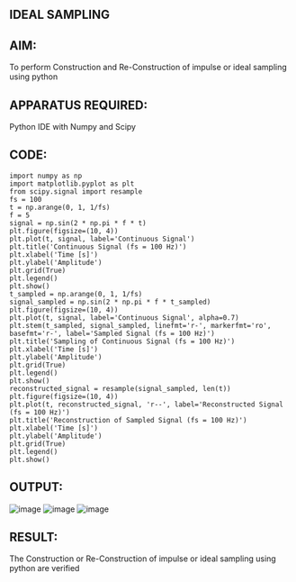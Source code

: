 ## IDEAL SAMPLING
## AIM: 
To perform Construction and Re-Construction of impulse or ideal sampling using python
## APPARATUS REQUIRED:
Python IDE with Numpy and Scipy
## CODE:
```
import numpy as np
import matplotlib.pyplot as plt
from scipy.signal import resample
fs = 100
t = np.arange(0, 1, 1/fs) 
f = 5
signal = np.sin(2 * np.pi * f * t)
plt.figure(figsize=(10, 4))
plt.plot(t, signal, label='Continuous Signal')
plt.title('Continuous Signal (fs = 100 Hz)')
plt.xlabel('Time [s]')
plt.ylabel('Amplitude')
plt.grid(True)
plt.legend()
plt.show()
t_sampled = np.arange(0, 1, 1/fs)
signal_sampled = np.sin(2 * np.pi * f * t_sampled)
plt.figure(figsize=(10, 4))
plt.plot(t, signal, label='Continuous Signal', alpha=0.7)
plt.stem(t_sampled, signal_sampled, linefmt='r-', markerfmt='ro', basefmt='r-', label='Sampled Signal (fs = 100 Hz)')
plt.title('Sampling of Continuous Signal (fs = 100 Hz)')
plt.xlabel('Time [s]')
plt.ylabel('Amplitude')
plt.grid(True)
plt.legend()
plt.show()
reconstructed_signal = resample(signal_sampled, len(t))
plt.figure(figsize=(10, 4))
plt.plot(t, reconstructed_signal, 'r--', label='Reconstructed Signal (fs = 100 Hz)')
plt.title('Reconstruction of Sampled Signal (fs = 100 Hz)')
plt.xlabel('Time [s]')
plt.ylabel('Amplitude')
plt.grid(True)
plt.legend()
plt.show()
```
## OUTPUT:
![image](https://github.com/user-attachments/assets/7533effe-9fa6-40ab-b315-1e6a1cf856e4)
![image](https://github.com/user-attachments/assets/755a8257-8336-4e1b-b280-31208ec6d4bd)
![image](https://github.com/user-attachments/assets/3c1cba8d-2097-403a-a3fd-fa52d69246c3)

## RESULT:
The Construction or Re-Construction of impulse or ideal sampling using python are verified
